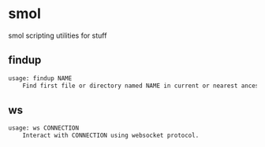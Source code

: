 # smol

smol scripting utilities for stuff

## findup
```bash
usage: findup NAME
    Find first file or directory named NAME in current or nearest ancestor's directory.
```

## ws
```bash
usage: ws CONNECTION
    Interact with CONNECTION using websocket protocol.
```
